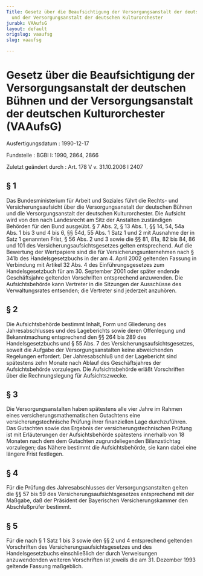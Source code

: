 ```yaml
---
Title: Gesetz über die Beaufsichtigung der Versorgungsanstalt der deutschen Bühnen
  und der Versorgungsanstalt der deutschen Kulturorchester
jurabk: VAAufsG
layout: default
origslug: vaaufsg
slug: vaaufsg

---
```


# Gesetz über die Beaufsichtigung der Versorgungsanstalt der deutschen Bühnen und der Versorgungsanstalt der deutschen Kulturorchester (VAAufsG)

Ausfertigungsdatum
:   1990-12-17

Fundstelle
:   BGBl I: 1990, 2864, 2866

Zuletzt geändert durch
:   Art. 178 V v. 31.10.2006 I 2407


## § 1

Das Bundesministerium für Arbeit und Soziales führt die Rechts- und
Versicherungsaufsicht über die Versorgungsanstalt der deutschen Bühnen
und die Versorgungsanstalt der deutschen Kulturorchester. Die Aufsicht
wird von den nach Landesrecht am Sitz der Anstalten zuständigen
Behörden für den Bund ausgeübt. § 7 Abs. 2, § 13 Abs. 1, §§ 14, 54,
54a Abs. 1 bis 3 und 4 bis 6, §§ 54d, 55 Abs. 1 Satz 1 und 2 mit
Ausnahme der in Satz 1 genannten Frist, § 56 Abs. 2 und 3 sowie die §§
81, 81a, 82 bis 84, 86 und 101 des Versicherungsaufsichtsgesetzes
gelten entsprechend. Auf die Bewertung der Wertpapiere sind die für
Versicherungsunternehmen nach § 341b des Handelsgesetzbuchs in der am
4\. April 2002 geltenden Fassung in Verbindung mit Artikel 32 Abs. 4
des Einführungsgesetzes zum Handelsgesetzbuch für am 30. September
2001 oder später endende Geschäftsjahre geltenden Vorschriften
entsprechend anzuwenden. Die Aufsichtsbehörde kann Vertreter in die
Sitzungen der Ausschüsse des Verwaltungsrates entsenden; die Vertreter
sind jederzeit anzuhören.


## § 2

Die Aufsichtsbehörde bestimmt Inhalt, Form und Gliederung des
Jahresabschlusses und des Lageberichts sowie deren Offenlegung und
Bekanntmachung entsprechend den §§ 264 bis 289 des Handelsgesetzbuchs
und § 55 Abs. 7 des Versicherungsaufsichtsgesetzes, soweit die Aufgabe
der Versorgungsanstalten keine abweichenden Regelungen erfordert. Der
Jahresabschluß und der Lagebericht sind spätestens zehn Monate nach
Ablauf des Geschäftsjahres der Aufsichtsbehörde vorzulegen. Die
Aufsichtsbehörde erläßt Vorschriften über die Rechnungslegung für
Aufsichtszwecke.


## § 3

Die Versorgungsanstalten haben spätestens alle vier Jahre im Rahmen
eines versicherungsmathematischen Gutachtens eine
versicherungstechnische Prüfung ihrer finanziellen Lage durchzuführen.
Das Gutachten sowie das Ergebnis der versicherungstechnischen Prüfung
ist mit Erläuterungen der Aufsichtsbehörde spätestens innerhalb von 18
Monaten nach dem dem Gutachten zugrundeliegenden Bilanzstichtag
vorzulegen; das Nähere bestimmt die Aufsichtsbehörde, sie kann dabei
eine längere Frist festlegen.


## § 4

Für die Prüfung des Jahresabschlusses der Versorgungsanstalten gelten
die §§ 57 bis 59 des Versicherungsaufsichtsgesetzes entsprechend mit
der Maßgabe, daß der Präsident der Bayerischen Versicherungskammer den
Abschlußprüfer bestimmt.


## § 5

Für die nach § 1 Satz 1 bis 3 sowie den §§ 2 und 4 entsprechend
geltenden Vorschriften des Versicherungsaufsichtsgesetzes und des
Handelsgesetzbuchs einschließlich der durch Verweisungen anzuwendenden
weiteren Vorschriften ist jeweils die am 31. Dezember 1993 geltende
Fassung maßgeblich.

